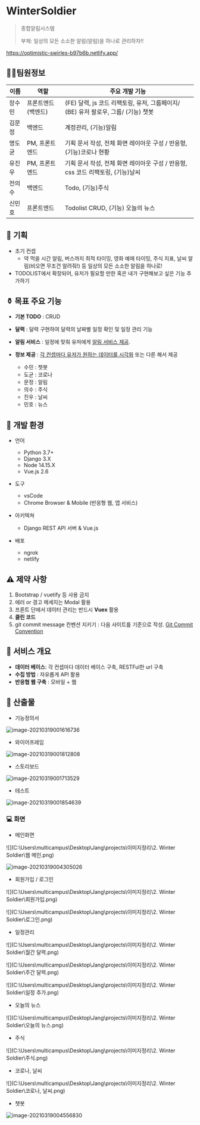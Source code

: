 # WinterSoldier

> 종합알림시스템
>
> 부제: 일상의 모든 소소한 알림(알림)을 하나로 관리하자!!



https://optimistic-swirles-b97b6b.netlify.app/



## :tipping_hand_man:팀원정보

| 이름   | 역할               | 주요 개발 기능                                               |
| ------ | ------------------ | ------------------------------------------------------------ |
| 장수민 | 프론트엔드(백엔드) | (FE) 달력, js 코드 리팩토링, 유저, 그룹페이지/ (BE) 유저 팔로우, 그룹/ (기능) 챗봇 |
| 김문정 | 백엔드             | 계정관리,  (기능)알림                                        |
| 명도균 | PM, 프론트엔드     | 기획 문서 작성, 전체 화면 레이아웃 구성 / 반응형, (기능)코로나 현황 |
| 유진우 | PM, 프론트엔드     | 기획 문서 작성, 전체 화면 레이아웃 구성 / 반응형, css 코드 리팩토링, (기능)날씨 |
| 전의수 | 백엔드             | Todo, (기능)주식                                             |
| 신민호 | 프론트엔드         | Todolist CRUD, (기능) 오늘의 뉴스                            |



## :traffic_light: 기획

- 초기 컨셉
  - 약 먹을 시간 알림, 버스까지 최적 타이밍, 영화 예매 타이밍, 주식 지표, 날씨 알림(비오면 무조건 알려줘!) 등 일상의 모든 소소한 알림을 하나로!
- TODOLIST에서 확장되어, 유저가 필요할 만한 혹은 내가 구현해보고 싶은 기능 추가하기



## :funeral_urn: 목표 주요 기능

- **기본 TODO** : CRUD
- **달력** : 달력 구현하여 달력의 날짜별 일정 확인 및 일정 관리 기능

- **알림 서비스** : 일정에 맞춰 유저에게 <u>알림 서비스 제공</u>.

- **정보 제공** : <u>각 컨셉마다 유저가 원하는 데이터를 시각화</u> 또는 다른 해서 제공

  - 수민 : 챗봇
  - 도균 : 코로나
  - 문정 : 알림
  - 의수 : 주식
  - 진우 : 날씨
  - 민호 : 뉴스

  

## :deciduous_tree: 개발 환경

- 언어

  - Python 3.7+
  - Django 3.X
  - Node 14.15.X
  - Vue.js 2.6
- 도구
  - vsCode
  - Chrome Browser & Mobile (반응형 웹, 앱 서비스)
- 아키텍쳐

  - Django REST API 서버 & Vue.js
- 배포
  - ngrok
  - netlify



## :warning: 제약 사항

1. Bootstrap / vuetify 등 사용 금지
2. 에러 or 경고 메세지는 Modal 활용
3. 프론트 단에서 데이터 관리는 반드시 **Vuex** 활용
4. **클린 코드**
5. git commit message 컨벤션 지키기 : 다음 사이트를 기준으로 작성. [Git Commit Convention](https://webruden.tistory.com/486)



## :ice_cream: 서비스 개요

- **데이터 베이스**: 각 컨셉마다 데이터 베이스 구축, RESTFul한 url 구축
- **수집 방법** : 자유롭게 API 활용
- **반응협 웹 구축** : 모바일 + 웹



## :page_facing_up: 산출물

- 기능정의서

![image-20210319001616736](C:\Users\multicampus\AppData\Roaming\Typora\typora-user-images\image-20210319001616736.png)



- 와이어프레임

![image-20210319001812808](C:\Users\multicampus\AppData\Roaming\Typora\typora-user-images\image-20210319001812808.png)



- 스토리보드

![image-20210319001713529](C:\Users\multicampus\AppData\Roaming\Typora\typora-user-images\image-20210319001713529.png)



- 테스트

![image-20210319001854639](C:\Users\multicampus\AppData\Roaming\Typora\typora-user-images\image-20210319001854639.png)



### :computer: ​화면

- 메인화면

![](C:\Users\multicampus\Desktop\Jang\projects\이미지정리\2. Winter Soldier\웹 메인.png)

![image-20210319004305026](C:\Users\multicampus\AppData\Roaming\Typora\typora-user-images\image-20210319004305026.png)



- 회원가입 / 로그인

![](C:\Users\multicampus\Desktop\Jang\projects\이미지정리\2. Winter Soldier\회원가입.png)

![](C:\Users\multicampus\Desktop\Jang\projects\이미지정리\2. Winter Soldier\로그인.png)



- 일정관리

![](C:\Users\multicampus\Desktop\Jang\projects\이미지정리\2. Winter Soldier\월간 달력.png)

![](C:\Users\multicampus\Desktop\Jang\projects\이미지정리\2. Winter Soldier\주간 달력.png)

![](C:\Users\multicampus\Desktop\Jang\projects\이미지정리\2. Winter Soldier\일정 추가.png)



- 오늘의 뉴스

![](C:\Users\multicampus\Desktop\Jang\projects\이미지정리\2. Winter Soldier\오늘의 뉴스.png)



- 주식

![](C:\Users\multicampus\Desktop\Jang\projects\이미지정리\2. Winter Soldier\주식.png)



- 코로나, 날씨

![](C:\Users\multicampus\Desktop\Jang\projects\이미지정리\2. Winter Soldier\코로나, 날씨.png)



- 챗봇

![image-20210319004556830](C:\Users\multicampus\AppData\Roaming\Typora\typora-user-images\image-20210319004556830.png)
